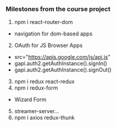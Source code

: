 ### Milestones from the course project

1. npm i react-router-dom
 - navigation for dom-based apps

 2. OAuth for JS Browser Apps
 - src="https://apis.google.com/js/api.js"
 - gapi.auth2.getAuthInstance().signIn()
 - gapi.auth2.getAuthInstance().signOut()

 3. npm i redux react-redux
 4. npm i redux-form
 - Wizard Form
 5. streamer-server...
 6. npm i axios redux-thunk